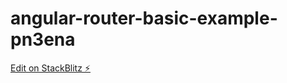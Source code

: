 # angular-router-basic-example-pn3ena

[Edit on StackBlitz ⚡️](https://stackblitz.com/edit/angular-router-basic-example-pn3ena)